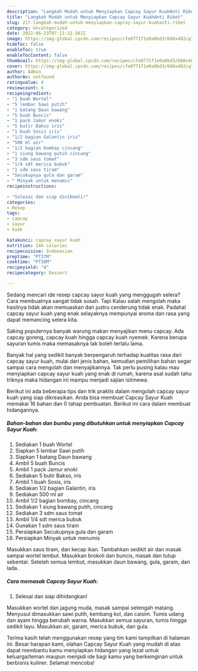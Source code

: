 ```yaml
---
description: "Langkah Mudah untuk Menyiapkan Capcay Sayur KuahAnti Ribet"
title: "Langkah Mudah untuk Menyiapkan Capcay Sayur KuahAnti Ribet"
slug: 217-langkah-mudah-untuk-menyiapkan-capcay-sayur-kuahanti-ribet
category: Uncategorized
date: 2022-06-23T07:11:12.561Z
image: https://img-global.cpcdn.com/recipes/cfe0771f1e0a0bd3/680x482cq70/capcay-sayur-kuah-foto-resep-utama.jpg
hideToc: false
enableToc: true
enableTocContent: false
thumbnail: https://img-global.cpcdn.com/recipes/cfe0771f1e0a0bd3/680x482cq70/capcay-sayur-kuah-foto-resep-utama.jpg
cover: https://img-global.cpcdn.com/recipes/cfe0771f1e0a0bd3/680x482cq70/capcay-sayur-kuah-foto-resep-utama.jpg
author: Admin
authorAv: notfound
ratingvalue: 4
reviewcount: 6
recipeingredient:
- "1 buah Wortel"
- "5 lembar Sawi putih"
- "1 batang Daun bawang"
- "5 buah Buncis"
- "1 pack Jamur enoki"
- "5 butir Bakso iris"
- "1 buah Sosis iris"
- "1/2 bagian Galantin iris"
- "500 ml air"
- "1/2 bagian bombay cincang"
- "1 siung bawang putih cincang"
- "3 sdm saus tomat"
- "1/4 sdt merica bubuk"
- "1 sdm saus tiram"
- "Secukupnya gula dan garam"
- " Minyak untuk menumis"
recipeinstructions:

- "Selesai dan siap dinikmati!"
categories:
- Resep
tags:
- capcay
- sayur
- kuah

katakunci: capcay sayur kuah 
nutrition: 144 calories
recipecuisine: Indonesian
preptime: "PT37M"
cooktime: "PT38M"
recipeyield: "4"
recipecategory: Dessert

---
```



Sedang mencari ide resep capcay sayur kuah yang menggugah selera? Cara membuatnya sangat tidak susah. Tapi Kalau salah mengolah maka hasilnya tidak akan memuaskan dan justru cenderung tidak enak. Padahal capcay sayur kuah yang enak selayaknya mempunyai aroma dan rasa yang dapat memancing selera kita.


Saking populernya banyak warung makan menyajikan menu capcay. Ada capcay goreng, capcay kuah hingga capcay kuah nyemek. Karena berupa sayuran tumis maka memasaknya tak boleh terlalu lama.

Banyak hal yang sedikit banyak berpengaruh terhadap kualitas rasa dari capcay sayur kuah, mulai dari jenis bahan, kemudian pemilihan bahan segar sampai cara mengolah dan menyajikannya. Tak perlu pusing kalau mau menyiapkan capcay sayur kuah yang enak di rumah, karena asal sudah tahu triknya maka hidangan ini mampu menjadi sajian istimewa.


Berikut ini ada beberapa tips dan trik praktis dalam mengolah capcay sayur kuah yang siap dikreasikan. Anda bisa membuat Capcay Sayur Kuah memakai 16 bahan dan 0 tahap pembuatan. Berikut ini cara dalam membuat hidangannya.

<!--inarticleads1-->

##### Bahan-bahan dan bumbu yang dibutuhkan untuk menyiapkan Capcay Sayur Kuah:

1. Sediakan 1 buah Wortel
1. Siapkan 5 lembar Sawi putih
1. Siapkan 1 batang Daun bawang
1. Ambil 5 buah Buncis
1. Ambil 1 pack Jamur enoki
1. Sediakan 5 butir Bakso, iris
1. Ambil 1 buah Sosis, iris
1. Sediakan 1/2 bagian Galantin, iris
1. Sediakan 500 ml air
1. Ambil 1/2 bagian bombay, cincang
1. Sediakan 1 siung bawang putih, cincang
1. Sediakan 3 sdm saus tomat
1. Ambil 1/4 sdt merica bubuk
1. Gunakan 1 sdm saus tiram
1. Persiapkan Secukupnya gula dan garam
1. Persiapkan  Minyak untuk menumis


Masukkan saus tiram, dan kecap ikan. Tambahkan sedikit air dan masak sampai wortel lembut. Masukkan brokoli dan buncis, masak dan tutup sebentar. Setelah semua lembut, masukkan daun bawang, gula, garam, dan lada. 

<!--inarticleads2-->

##### Cara memasak Capcay Sayur Kuah:


1. Selesai dan siap dihidangkan!

Masukkan wortel dan jagung muda, masak sampai setengah matang. Menyusul dimasukkan sawi putih, kembang kol, dan caisim. Tumis udang dan ayam hingga berubah warna. Masukkan semua sayuran, tumis hingga sedikit layu. Masukkan air, garam, merica bubuk, dan gula. 

Terima kasih telah menggunakan resep yang tim kami tampilkan di halaman ini. Besar harapan kami, olahan Capcay Sayur Kuah yang mudah di atas dapat membantu kamu menyiapkan hidangan yang lezat untuk keluarga/teman maupun menjadi ide bagi kamu yang berkeinginan untuk berbisnis kuliner. Selamat mencoba!
